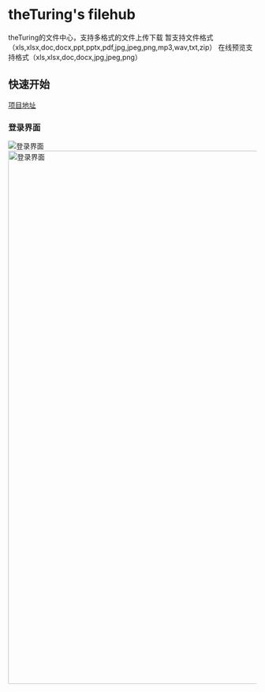 # theTuring's filehub
theTuring的文件中心，支持多格式的文件上传下载
暂支持文件格式（xls,xlsx,doc,docx,ppt,pptx,pdf,jpg,jpeg,png,mp3,wav,txt,zip）
在线预览支持格式（xls,xlsx,doc,docx,jpg,jpeg,png）
## 快速开始
<a href="http://47.95.3.253:8080/">项目地址</a>
### 登录界面
![登录界面](https://github.com/theTuring/Truing/tree/master/%E9%A1%B9%E7%9B%AE%E6%88%AA%E5%9B%BE/login.png)
<img src="https://github.com/theTuring/Truing/tree/master/%E9%A1%B9%E7%9B%AE%E6%88%AA%E5%9B%BE/login.png" width="1080" height="1080" alt="登录界面"/>

